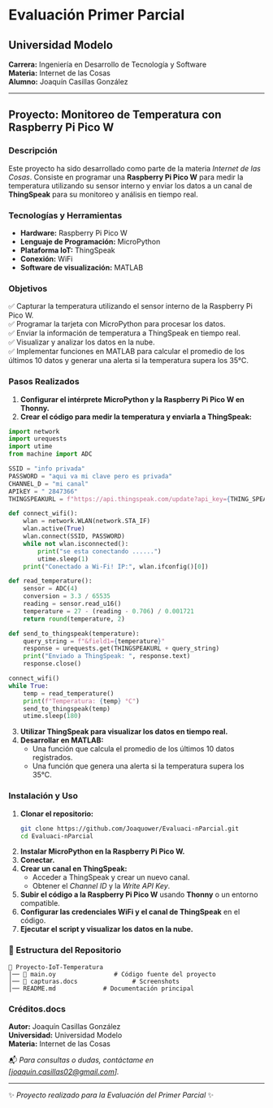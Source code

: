 # Evaluación Primer Parcial

## Universidad Modelo  
**Carrera:** Ingeniería en Desarrollo de Tecnología y Software  
**Materia:** Internet de las Cosas  
**Alumno:** Joaquín Casillas González  

---

##  Proyecto: Monitoreo de Temperatura con Raspberry Pi Pico W

###  Descripción
Este proyecto ha sido desarrollado como parte de la materia *Internet de las Cosas*. Consiste en programar una **Raspberry Pi Pico W** para medir la temperatura utilizando su sensor interno y enviar los datos a un canal de **ThingSpeak** para su monitoreo y análisis en tiempo real.

### Tecnologías y Herramientas
- **Hardware:** Raspberry Pi Pico W
- **Lenguaje de Programación:** MicroPython
- **Plataforma IoT:** ThingSpeak
- **Conexión:** WiFi
- **Software de visualización:** MATLAB

###  Objetivos
✅ Capturar la temperatura utilizando el sensor interno de la Raspberry Pi Pico W.  
✅ Programar la tarjeta con MicroPython para procesar los datos.  
✅ Enviar la información de temperatura a ThingSpeak en tiempo real.  
✅ Visualizar y analizar los datos en la nube.  
✅ Implementar funciones en MATLAB para calcular el promedio de los últimos 10 datos y generar una alerta si la temperatura supera los 35°C.

###  Pasos Realizados
1. **Configurar el intérprete MicroPython y la Raspberry Pi Pico W en Thonny.**
2. **Crear el código para medir la temperatura y enviarla a ThingSpeak:**

```python
import network
import urequests
import utime
from machine import ADC

SSID = "info privada"
PASSWORD = "aqui va mi clave pero es privada"
CHANNEL_D = "mi canal"
APIkEY = " 2847366"
THINGSPEAKURL = f"https://api.thingspeak.com/update?api_key={THING_SPEAK_API_KEY}"

def connect_wifi():
    wlan = network.WLAN(network.STA_IF)
    wlan.active(True)
    wlan.connect(SSID, PASSWORD)
    while not wlan.isconnected():
        print("se esta conectando ......")
        utime.sleep(1)
    print("Conectado a Wi-Fi! IP:", wlan.ifconfig()[0])

def read_temperature():
    sensor = ADC(4) 
    conversion = 3.3 / 65535  
    reading = sensor.read_u16()
    temperature = 27 - (reading - 0.706) / 0.001721 
    return round(temperature, 2)

def send_to_thingspeak(temperature):
    query_string = f"&field1={temperature}"
    response = urequests.get(THINGSPEAKURL + query_string)
    print("Enviado a ThingSpeak: ", response.text)
    response.close()

connect_wifi()
while True:
    temp = read_temperature()
    print(f"Temperatura: {temp} °C")
    send_to_thingspeak(temp)
    utime.sleep(180)  
```

3. **Utilizar ThingSpeak para visualizar los datos en tiempo real.**
4. **Desarrollar en MATLAB:**
   - Una función que calcula el promedio de los últimos 10 datos registrados.
   - Una función que genera una alerta si la temperatura supera los 35°C.

###  Instalación y Uso
1. **Clonar el repositorio:**  
   ```bash
   git clone https://github.com/Joaquower/Evaluaci-nParcial.git
   cd Evaluaci-nParcial
   ```
2. **Instalar MicroPython en la Raspberry Pi Pico W.**
3. **Conectar.**
4. **Crear un canal en ThingSpeak:**  
   - Acceder a ThingSpeak y crear un nuevo canal.
   - Obtener el *Channel ID* y la *Write API Key*.
5. **Subir el código a la Raspberry Pi Pico W** usando **Thonny** o un entorno compatible.
6. **Configurar las credenciales WiFi y el canal de ThingSpeak** en el código.
7. **Ejecutar el script y visualizar los datos en la nube.**

### 📂 Estructura del Repositorio
```
📂 Proyecto-IoT-Temperatura
│── 📁 main.oy                # Código fuente del proyecto
│── 📁 capturas.docs               # Screenshots
│── README.md             # Documentación principal
```



###  Créditos.docs
**Autor:** Joaquín Casillas González  
**Universidad:** Universidad Modelo  
**Materia:** Internet de las Cosas  

📬 *Para consultas o dudas, contáctame en [joaquin.casillas02@gmail.com].*

---
✨ *Proyecto realizado para la Evaluación del Primer Parcial* ✨

